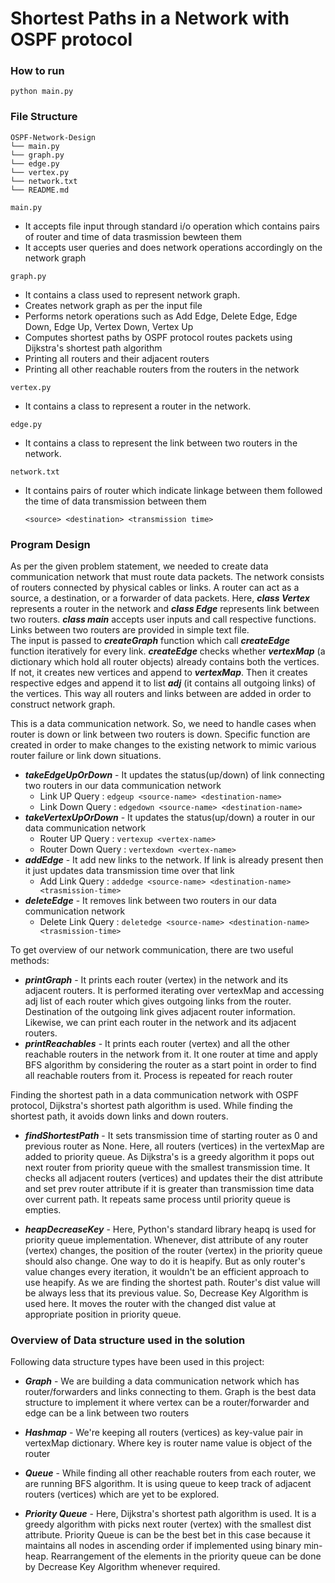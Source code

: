 # Shortest Paths in a Network with OSPF protocol

### How to run
````
python main.py
````

### File Structure

```
OSPF-Network-Design
└── main.py
└── graph.py
└── edge.py
└── vertex.py
└── network.txt
└── README.md
```

`main.py`
  - It accepts file input through standard i/o operation which contains pairs of router and time of data trasmission bewteen them
  - It accepts user queries and does network operations accordingly on the network graph

`graph.py`
  - It contains a class used to represent network graph.
  - Creates network graph as per the input file
  - Performs netork operations such as Add Edge, Delete Edge, Edge Down, Edge Up, Vertex Down, Vertex Up
  - Computes shortest paths by OSPF protocol routes packets using Dijkstra's shortest path algorithm
  - Printing all routers and their adjacent routers
  - Printing all other reachable routers from the routers in the network

`vertex.py`
  - It contains a class to represent a router in the network.

`edge.py`
  - It contains a class to represent the link between two routers in the network.

 `network.txt`
  - It contains pairs of router which indicate linkage between them followed the time of data transmission between them
  
    ````
    <source> <destination> <transmission time>
    ````
    
### Program Design

As per the given problem statement, we needed to create data communication network that must route data packets. 
The network consists of routers connected by physical cables or links. A router can act as a source, a destination, or a 
forwarder of data packets. Here, ***class Vertex*** represents a router in the network and ***class Edge*** represents link 
between two routers. ***class main*** accepts user inputs and call respective functions. Links between two routers are 
provided in simple text file. <br>
The input is passed to ***createGraph*** function which call ***createEdge*** function iteratively for every link. 
***createEdge*** checks whether ***vertexMap*** (a dictionary which hold all router objects) already contains both the 
vertices. If not, it creates new vertices and append to ***vertexMap***. Then it creates respective edges and append it 
to list ***adj*** (it contains all outgoing links) of the vertices. This way all routers and links between are added in
order to construct network graph.

This is a data communication network. So, we need to handle cases when router is down or link between two routers is 
down. Specific function are created in order to make changes to the existing network to mimic various router failure or link
down situations. 
- ***takeEdgeUpOrDown*** - It updates the status(up/down) of link connecting two routers in our data communication network
  - Link UP Query : `edgeup <source-name> <destination-name>`
  - Link Down Query : `edgedown <source-name> <destination-name>`
- ***takeVertexUpOrDown*** - It updates the status(up/down) a router in our data communication network
  - Router UP Query : `vertexup <vertex-name>`
  - Router Down Query : `vertexdown <vertex-name>`
- ***addEdge*** - It add new links to the network. If link is already present then it just updates data transmission time
over that link
  - Add Link Query : `addedge <source-name> <destination-name> <trasmission-time>`
- ***deleteEdge***  - It removes link between two routers in our data communication network
  - Delete Link Query : `deletedge <source-name> <destination-name> <trasmission-time>`

To get overview of our network communication, there are two useful methods:
- ***printGraph*** - It prints each router (vertex) in the network and its adjacent routers. It is performed iterating
over vertexMap and accessing adj list of each router which gives outgoing links from the router. Destination of the outgoing
link gives adjacent router information. Likewise, we can print each router in the network and its adjacent routers.
- ***printReachables*** - It prints each router (vertex) and all the other reachable routers in the network from it. It
one router at time and apply BFS algorithm by considering the router as a start point in order to find all reachable routers 
from it. Process is repeated for reach router

Finding the shortest path in a data communication network with OSPF protocol, Dijkstra's shortest path algorithm is used.
While finding the shortest path, it avoids down links and down routers. 
- ***findShortestPath*** - It sets transmission time of starting router as 0 and previous router as None. Here, all 
routers (vertices) in the vertexMap are added to priority queue.  As Dijkstra's is a greedy algorithm it pops out next 
router from priority queue with the smallest transmission time. It checks all adjacent routers (vertices) and updates 
their the dist attribute and set prev router attribute if it is greater than transmission time data over current path. 
It repeats same process until priority queue is empties.

- ***heapDecreaseKey*** -  Here, Python's standard library heapq is used for priority queue implementation. Whenever, 
dist attribute of any router (vertex) changes, the position of the router (vertex) in the priority queue should also change.
One way to do it is heapify. But as only router's value changes every iteration, it wouldn't be an efficient approach to 
use heapify. As we are finding the shortest path. Router's dist value will be always less that its previous value. So, 
Decrease Key Algorithm is used here. It moves the router with the changed dist value at appropriate position in priority
queue.

### Overview of Data structure used in the solution
Following data structure types have been used in this project:
- ***Graph*** -  We are building a data communication network which has router/forwarders and links connecting to them.
Graph is the best data structure to implement it where vertex can be a router/forwarder and edge can be a link between 
two routers

- ***Hashmap*** - We're keeping all routers (vertices) as key-value pair in vertexMap dictionary. Where key is router name
value is object of the router

- ***Queue*** - While finding all other reachable routers from each router, we are running BFS algorithm. It is using queue
to keep track of adjacent routers (vertices) which are yet to be explored.

- ***Priority Queue*** - Here, Dijkstra's shortest path algorithm is used. It is a greedy algorithm with picks next router
(vertex) with the smallest dist attribute. Priority Queue is can be the best bet in this case because it maintains all nodes
in ascending order if implemented using binary min-heap. Rearrangement of the elements in the priority queue can be done
by Decrease Key Algorithm whenever required.
